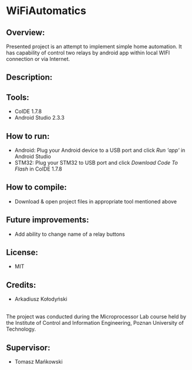 # WiFiAutomatics

<h2>Overview:</h2>
Presented project is an attempt to implement simple home automation.
It has capability of control two relays by android app within local WIFI connection or via Internet.

<h2>Description:</h2>


<h2>Tools:</h2>

- CoIDE 1.7.8
- Android Studio 2.3.3

<h2>How to run:</h2>

- Android: Plug your Android device to a USB port and click <i>Run 'app'</i> in Android Studio
- STM32: Plug your STM32 to USB port and click <i>Download Code To Flash</i> in CoIDE 1.7.8

<h2>How to compile:</h2> 

- Download & open project files in appropriate tool mentioned above

<h2>Future improvements:</h2>

- Add ability to change name of a relay buttons

<h2>License:</h2>

- MIT

<h2>Credits:</h2>

- Arkadiusz Kołodyński
<br>
The project was conducted during the Microprocessor Lab course held by the Institute of Control and Information Engineering, Poznan University of Technology.

<h2>Supervisor:</h2>

- Tomasz Mańkowski
